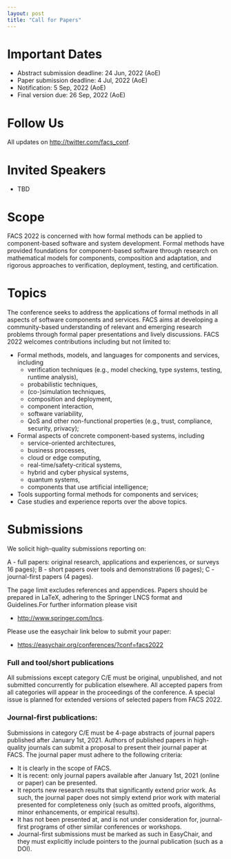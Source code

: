 ```yaml
---
layout: post
title: "Call for Papers"
---
```



# Important Dates

  - Abstract submission deadline: 24 Jun, 2022 (AoE)
  - Paper submission deadline: 4 Jul, 2022 (AoE)
  - Notification: 5 Sep, 2022 (AoE)
  - Final version due: 26 Sep, 2022 (AoE)

# Follow Us

  All updates on http://twitter.com/facs_conf.

# Invited Speakers

  - TBD

# Scope

FACS 2022 is concerned with how formal methods can be applied to
component-based software and system development. Formal methods have
provided foundations for component-based software through research on
mathematical models for components, composition and adaptation, and
rigorous approaches to verification, deployment, testing, and certification.


# Topics

The conference seeks to address the applications of formal methods in all
aspects of software components and services. FACS aims at developing a
community-based understanding of relevant and emerging research problems
through formal paper presentations and lively discussions. FACS 2022
welcomes contributions including but not limited to:

- Formal methods, models, and languages for components and services, including
   + verification techniques (e.g., model checking, type systems, testing, runtime analysis),
   + probabilistic techniques,
   + (co-)simulation techniques,
   + composition and deployment,
   + component interaction,
   + software variability,
   + QoS and other non-functional properties (e.g., trust, compliance, security, privacy);
- Formal aspects of concrete component-based systems, including
   + service-oriented architectures,
   + business processes,
   + cloud or edge computing,
   + real-time/safety-critical systems,
   + hybrid and cyber physical systems,
   + quantum systems,
   + components that use artificial intelligence;
- Tools supporting formal methods for components and services;
- Case studies and experience reports over the above topics.


# Submissions

We solicit high-quality submissions reporting on:

  A - full papers: original research, applications and experiences, or surveys 
    16 pages);
  B - short papers over tools and demonstrations (6 pages);
  C - journal-first papers (4 pages).

The page limit excludes references and appendices. Papers should be prepared in
LaTeX, adhering to the Springer LNCS format and Guidelines.For further information
please visit

 - http://www.springer.com/lncs.

Please use the easychair link below to submit your paper:
  
 - https://easychair.org/conferences/?conf=facs2022


### Full and tool/short publications

All submissions except category C/E must be original, unpublished, and not
submitted concurrently for publication elsewhere. All accepted papers from all
categories will appear in the proceedings of the conference. A special issue is planned
for extended versions of selected papers from FACS 2022.

### Journal-first publications:

Submissions in category C/E must be 4-page abstracts of journal papers published after January 1st, 2021. Authors of published papers in high-quality journals can submit a proposal to present their journal paper at FACS. The journal paper must adhere to the following criteria:

 - It is clearly in the scope of FACS.
 - It is recent: only journal papers available after January 1st, 2021 (online or paper) can be presented.
 - It reports new research results that significantly extend prior work. As such, the journal paper does not simply extend prior work with material presented for completeness only (such as omitted proofs, algorithms, minor enhancements, or empirical results).
 - It has not been presented at, and is not under consideration for, journal-first programs of other similar conferences or workshops.
 - Journal-first submissions must be marked as such in EasyChair, and they must explicitly include pointers to the journal publication (such as a DOI).

